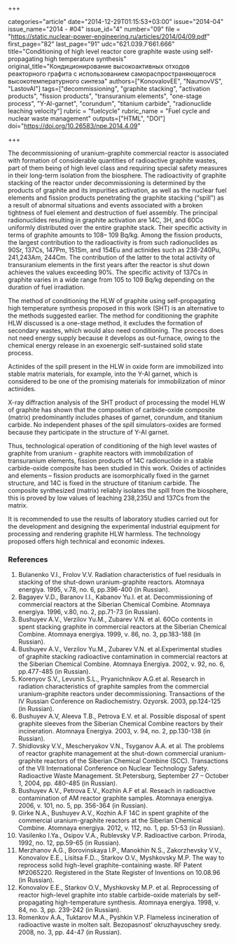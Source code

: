 +++

categories="article"
date="2014-12-29T01:15:53+03:00"
issue="2014-04"
issue_name="2014 - #04"
issue_id="4"
number="09"
file = "https://static.nuclear-power-engineering.ru/articles/2014/04/09.pdf"
first_page="82"
last_page="91"
udc="621.039.7’661.666"
title="Conditioning of high level reactor core graphite waste using self-propagating high temperature synthesis"
original_title="Кондиционирование высокоактивных отходов реакторного графита с использованием самораспространяющегося высокотемпературного синтеза"
authors=["KonovalovEE", "NaumovVS", "LastovAI"]
tags=["decommissioning", "graphite stacking", "activation products", "fission products", "transuranium elements", "one-stage process", "Y-Al-garnet", "corundum", "titanium carbide", "radionuclide leaching velocity"]
rubric = "fuelcycle"
rubric_name = "Fuel cycle and nuclear waste management"
outputs=["HTML", "DOI"]
doi="https://doi.org/10.26583/npe.2014.4.09"

+++

The decommissioning of uranium-graphite commercial reactor is associated with formation of considerable quantities of radioactive graphite wastes, part of them being of high level class and requiring special safety measures in their long-term isolation from the biosphere. The radioactivity of graphite stacking of the reactor under decommissioning is determined by the products of graphite and its impurities activation, as well as the nuclear fuel elements and fission products penetrating the graphite stacking (“spill”) as a result of abnormal situations and events associated with a broken tightness of fuel element and destruction of fuel assembly. The principal radionuclides resulting in graphite activation are 14С, 3Н, and 60Со uniformly distributed over the entire graphite stack. Their specific activity in terms of graphite amounts to 108– 109 Bq/kg. Among the fission products, the largest contribution to the radioactivity is from such radionuclides as 90Sr, 137Cs, 147Pm, 151Sm, and 154Eu and actinides such as 238-240Pu, 241,243Am, 244Cm. The contribution of the latter to the total activity of transuranium elements in the first years after the reactor is shut down achieves the values exceeding 90%. The specific activity of 137Cs in graphite varies in a wide range from 105 to 109 Bq/kg depending on the duration of fuel irradiation.

The method of conditioning the HLW of graphite using self-propagating high temperature synthesis proposed in this work (SHT) is an alternative to the methods suggested earlier. The method for conditioning the graphite HLW discussed is a one-stage method, it excludes the formation of secondary wastes, which would also need conditioning. The process does not need energy supply because it develops as out-furnace, owing to the chemical energy release in an exoenergic self-sustained solid state process.

Actinides of the spill present in the HLW in oxide form are immobilized into stable matrix materials, for example, into the Y-Al garnet, which is considered to be one of the promising materials for immobilization of minor actinides.

X-ray diffraction analysis of the SHT product of processing the model HLW of graphite has shown that the composition of carbide-oxide composite (matrix) predominantly includes phases of garnet, corundum, and titanium carbide. No independent phases of the spill simulators-oxides are formed because they participate in the structure of Y-Al garnet.

Thus, technological operation of conditioning of the high level wastes of graphite from uranium - graphite reactors with immobilization of transuranium elements, fission products of 14С radionuclide in a stable carbide-oxide composite has been studied in this work. Oxides of actinides and elements – fission products are isomorphically fixed in the garnet structure, and 14С is fixed in the structure of titanium carbide. The composite synthesized (matrix) reliably isolates the spill from the biosphere, this is proved by low values of leaching 238,235U and 137Cs from the matrix.

It is recommended to use the results of laboratory studies carried out for the development and designing the experimental industrial equipment for processing and rendering graphite HLW harmless. The technology proposed offers high technical and economic indexes.

### References

1. Bulanenko V.I., Frolov V.V. Radiation characteristics of fuel residuals in stacking of the shut-down uranium-graphite reactors. Atomnaya energiya. 1995, v.78, no. 6, pp.396-400 (in Russian).
2. Bagayev V.D., Baranov I.I., Kabanov Yu.I. et at. Decommissioning of commercial reactors at the Siberian Chemical Combine. Atomnaya energiya. 1996, v.80, no. 2, pp.71-73 (in Russian).
3. Bushuyev A.V., Verzilov Yu.M., Zubarev V.N. et al. 60Co contents in spent stacking graphite in commercial reactors at the Siberian Chemical Combine. Atomnaya energiya. 1999, v. 86, no. 3, pp.183-188 (in Russian).
4. Bushuyev A.V., Verzilov Yu.M., Zubarev V.N. et al.Experimental studies of graphite stacking radioactive contamination in commercial reactors at the Siberian Chemical Combine. Atomnaya Energiya. 2002, v. 92, no. 6, pp.477-485 (in Russian).
5. Korenyov S.V., Levunin S.L., Pryanichnikov A.G.et al. Research in radiation characteristics of graphite samples from the commercial uranium-graphite reactors under decommissioning. Transactions of the IV Russian Conference on Radiochemistry. Ozyorsk. 2003, pp.124-125 (in Russian).
6. Bushuyev A.V, Aleeva T.B., Petrova E.V. et al. Possible disposal of spent graphite sleeves from the Siberian Chemical Combine reactors by their incineration. Atomnaya Energiya. 2003, v. 94, no. 2, pp.130-138 (in Russian).
7. Shidlovsky V.V., Mescheryakov V.N., Tsyganov A.A. et al. The problems of reactor graphite management at the shut-down commercial uranium-graphite reactors of the Siberian Chemical Combine (SCC). Transactions of the VII International Conference on Nuclear Technology Safety. Radioactive Waste Management. St.Petersburg, September 27 – October 1, 2004, pp. 480-485 (in Russian).
8. Bushuyev A.V., Petrova E.V., Kozhin A.F et al. Reseach in radioactive contamination of AM reactor graphite samples. Atomnaya energiya. 2006, v. 101, no. 5, pp. 356-364 (in Russian).
9. Girke N.A., Bushuyev A.V., Kozhin A.F 14С in spent graphite of the commercial uranium-graphite reactors at the Siberian Chemical Combine. Atomnaya energiya. 2012, v. 112, no. 1, pp. 51-53 (in Russian).
10. Vasilenko I.Ya., Osipov V.A., Rublevsky V.P. Radioactive carbon. Priroda, 1992, no. 12, pp.59-65 (in Russian).
11. Merzhanov A.G., Borovinskaya I.P., Manokhin N.S., Zakorzhevsky V.V., Konovalov E.Е., Lisitsa F.D.., Starkov O.V., Myshkovsky M.P. The way to reprocess solid high-level graphite-containing waste. RF Patent №2065220. Registered in the State Register of Inventions on 10.08.96 (in Russian).
12. Konovalov E.Е., Starkov O.V., Myshkovsky M.P. et al. Reprocessing of reactor high-level graphite into stable carbide-oxide materials by self-propagating high-temperature synthesis. Atomnaya energiya. 1998, v. 84, no. 3, pp. 239-242 (in Russian).
13. Romenkov A.A., Tuktarov M.A., Pyshkin V.P. Flameless incineration of radioactive waste in molten salt. Bezopasnost’ okruzhayuschey sredy. 2008, no. 3, pp. 44-47 (in Russian).